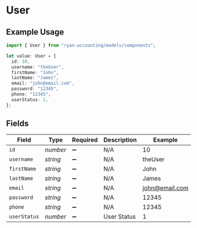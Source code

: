# User

## Example Usage

```typescript
import { User } from "ryan-accounting/models/components";

let value: User = {
  id: 10,
  username: "theUser",
  firstName: "John",
  lastName: "James",
  email: "john@email.com",
  password: "12345",
  phone: "12345",
  userStatus: 1,
};
```

## Fields

| Field              | Type               | Required           | Description        | Example            |
| ------------------ | ------------------ | ------------------ | ------------------ | ------------------ |
| `id`               | *number*           | :heavy_minus_sign: | N/A                | 10                 |
| `username`         | *string*           | :heavy_minus_sign: | N/A                | theUser            |
| `firstName`        | *string*           | :heavy_minus_sign: | N/A                | John               |
| `lastName`         | *string*           | :heavy_minus_sign: | N/A                | James              |
| `email`            | *string*           | :heavy_minus_sign: | N/A                | john@email.com     |
| `password`         | *string*           | :heavy_minus_sign: | N/A                | 12345              |
| `phone`            | *string*           | :heavy_minus_sign: | N/A                | 12345              |
| `userStatus`       | *number*           | :heavy_minus_sign: | User Status        | 1                  |